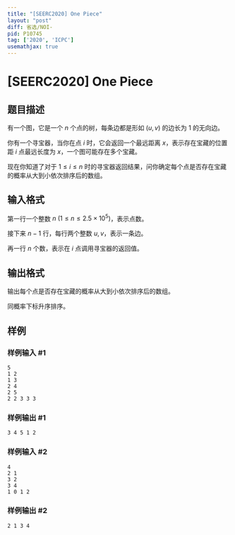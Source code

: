 ```yaml
---
title: "[SEERC2020] One Piece"
layout: "post"
diff: 省选/NOI-
pid: P10745
tag: ['2020', 'ICPC']
usemathjax: true
---
```


# [SEERC2020] One Piece
## 题目描述

有一个图，它是一个 $n$ 个点的树，每条边都是形如 $(u,v)$ 的边长为 $1$ 的无向边。

你有一个寻宝器，当你在点 $i$ 时，它会返回一个最远距离 $x$，表示存在宝藏的位置距 $i$ 点最远长度为 $x$，一个图可能存在多个宝藏。

现在你知道了对于 $1 \leq i \leq n$ 时的寻宝器返回结果，问你确定每个点是否存在宝藏的概率从大到小依次排序后的数组。
## 输入格式

第一行一个整数 $n\ (1 \leq n \leq 2.5 \times 10^5)$，表示点数。

接下来 $n-1$ 行，每行两个整数 $u,v$，表示一条边。

再一行 $n$ 个数，表示在 $i$ 点调用寻宝器的返回值。
## 输出格式

输出每个点是否存在宝藏的概率从大到小依次排序后的数组。

同概率下标升序排序。
## 样例

### 样例输入 #1
```
5
1 2
1 3
2 4
2 5
2 2 3 3 3
```
### 样例输出 #1
```
3 4 5 1 2
```
### 样例输入 #2
```
4
2 1
3 2
3 4
1 0 1 2
```
### 样例输出 #2
```
2 1 3 4
```
